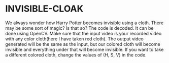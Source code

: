 # INVISIBLE-CLOAK
We always wonder how Harry Potter becomes invisible using a cloth. There may be some sort of magic? Is that so? The code is decoded. It can be done using  OpenCV. Make sure that the input video is your recorded video with any color cloth(here I have taken red cloth). The output video generated will be the same as the input, but our colored cloth will become invisible and everything under that will become invisible. If you want to take a different colored cloth, change the values of (H, S, V) in the code.
